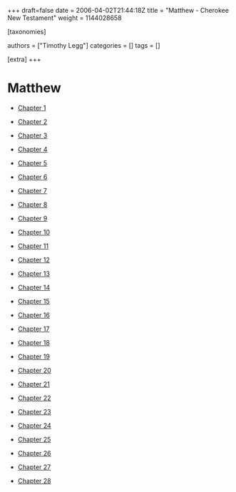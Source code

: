 +++
draft=false
date = 2006-04-02T21:44:18Z
title = "Matthew - Cherokee New Testament"
weight = 1144028658

[taxonomies]

authors = ["Timothy Legg"]
categories = []
tags = []

[extra]
+++
# Matthew

* [Chapter 1](@/cherokee-new-testament/matthew/0101/index.md)

* [Chapter 2](@/cherokee-new-testament/matthew/0102/index.md)

* [Chapter 3](@/cherokee-new-testament/matthew/0103/index.md)

* [Chapter 4](@/cherokee-new-testament/matthew/0104/index.md)

* [Chapter 5](@/cherokee-new-testament/matthew/0105/index.md)

* [Chapter 6](@/cherokee-new-testament/matthew/0106/index.md)

* [Chapter 7](@/cherokee-new-testament/matthew/0107/index.md)

* [Chapter 8](@/cherokee-new-testament/matthew/0108/index.md)

* [Chapter 9](@/cherokee-new-testament/matthew/0109/index.md)

* [Chapter 10](@/cherokee-new-testament/matthew/0110/index.md)

* [Chapter 11](@/cherokee-new-testament/matthew/0111/index.md)

* [Chapter 12](@/cherokee-new-testament/matthew/0112/index.md)

* [Chapter 13](@/cherokee-new-testament/matthew/0113/index.md)

* [Chapter 14](@/cherokee-new-testament/matthew/0114/index.md)

* [Chapter 15](@/cherokee-new-testament/matthew/0115/index.md)

* [Chapter 16](@/cherokee-new-testament/matthew/0116/index.md)

* [Chapter 17](@/cherokee-new-testament/matthew/0117/index.md)

* [Chapter 18](@/cherokee-new-testament/matthew/0118/index.md)

* [Chapter 19](@/cherokee-new-testament/matthew/0119/index.md)

* [Chapter 20](@/cherokee-new-testament/matthew/0120/index.md)

* [Chapter 21](@/cherokee-new-testament/matthew/0121/index.md)

* [Chapter 22](@/cherokee-new-testament/matthew/0122/index.md)

* [Chapter 23](@/cherokee-new-testament/matthew/0123/index.md)

* [Chapter 24](@/cherokee-new-testament/matthew/0124/index.md)

* [Chapter 25](@/cherokee-new-testament/matthew/0125/index.md)

* [Chapter 26](@/cherokee-new-testament/matthew/0126/index.md)

* [Chapter 27](@/cherokee-new-testament/matthew/0127/index.md)

* [Chapter 28](@/cherokee-new-testament/matthew/0128/index.md)

